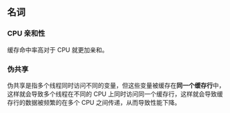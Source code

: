 ## 名词
### CPU 亲和性
缓存命中率高对于 CPU 就更加亲和。

### 伪共享
伪共享是指多个线程同时访问不同的变量，但这些变量被缓存在**同一个缓存行**中，这样就会导致多个线程在不同的 CPU 上同时访问同一个缓存行，这样就会导致缓存行的数据被频繁的在多个 CPU 之间传递，从而导致性能下降。